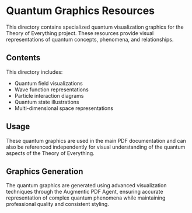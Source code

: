 # Quantum Graphics Resources

This directory contains specialized quantum visualization graphics for the Theory of Everything project. These resources provide visual representations of quantum concepts, phenomena, and relationships.

## Contents

This directory includes:

- Quantum field visualizations
- Wave function representations
- Particle interaction diagrams
- Quantum state illustrations
- Multi-dimensional space representations

## Usage

These quantum graphics are used in the main PDF documentation and can also be referenced independently for visual understanding of the quantum aspects of the Theory of Everything.

## Graphics Generation

The quantum graphics are generated using advanced visualization techniques through the Augmentic PDF Agent, ensuring accurate representation of complex quantum phenomena while maintaining professional quality and consistent styling.
